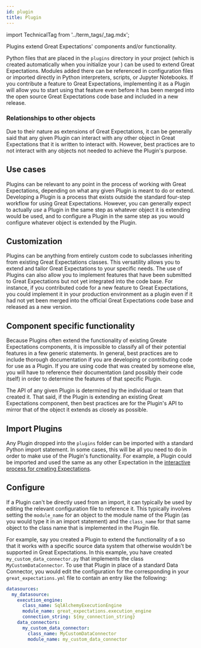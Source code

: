 ```yaml
---
id: plugin
title: Plugin
---
```


import TechnicalTag from '../term_tags/_tag.mdx';

Plugins extend Great Expectations' components and/or functionality.

Python files that are placed in the `plugins` directory in your project (which is created automatically when you initialize your <TechnicalTag relative="../" tag="data_context" text="Data Context" />) can be used to extend Great Expectations.  Modules added there can be referenced in configuration files or imported directly in Python interpreters, scripts, or Jupyter Notebooks.  If you contribute a feature to Great Expectations, implementing it as a Plugin will allow you to start using that feature even before it has been merged into the open source Great Expectations code base and included in a new release.

### Relationships to other objects

Due to their nature as extensions of Great Expectations, it can be generally said that any given Plugin can interact with any other object in Great Expectations that it is written to interact with.  However, best practices are to not interact with any objects not needed to achieve the Plugin's purpose.

## Use cases

Plugins can be relevant to any point in the process of working with Great Expectations, depending on what any given Plugin is meant to do or extend.  Developing a Plugin is a process that exists outside the standard four-step workflow for using Great Expectations.  However, you can generally expect to actually *use* a Plugin in the same step as whatever object it is extending would be used, and to configure a Plugin in the same step as you would configure whatever object is extended by the Plugin.

## Customization

Plugins can be anything from entirely custom code to subclasses inheriting from existing Great Expectations classes.  This versatility allows you to extend and tailor Great Expectations to your specific needs.  The use of Plugins can also allow you to implement features that have been submitted to Great Expectations but not yet integrated into the code base.  For instance, if you contributed code for a new feature to Great Expectations, you could implement it in your production environment as a plugin even if it had not yet been merged into the official Great Expectations code base and released as a new version.

## Component specific functionality

Because Plugins often extend the functionality of existing Greate Expectations components, it is impossible to classify all of their potential features in a few generic statements.  In general, best practices are to include thorough documentation if you are developing or contributing code for use as a Plugin.  If you are using code that was created by someone else, you will have to reference their documentation (and possibly their code itself) in order to determine the features of that specific Plugin.

The API of any given Plugin is determined by the individual or team that created it.  That said, if the Plugin is extending an existing Great Expectations component, then best practices are for the Plugin's API to mirror that of the object it extends as closely as possible.

## Import Plugins

Any Plugin dropped into the `plugins` folder can be imported with a standard Python import statement.  In some cases, this will be all you need to do in order to make use of the Plugin's functionality.  For example, a <TechnicalTag relative="../" tag="custom_expectation" text="Custom Expectation" /> Plugin could be imported and used the same as any other Expectation in the [interactive process for creating Expectations](../guides/expectations/how_to_create_and_edit_expectations_with_instant_feedback_from_a_sample_batch_of_data.md).

## Configure

If a Plugin can't be directly used from an import, it can typically be used by editing the relevant configuration file to reference it.  This typically involves setting the `module_name` for an object to the module name of the Plugin (as you would type it in an import statement) and the `class_name` for that same object to the class name that is implemented in the Plugin file.

For example, say you created a Plugin to extend the functionality of a <TechnicalTag relative="../" tag="data_connector" text="Data Connector" /> so that it works with a specific source data system that otherwise wouldn't be supported in Great Expectations.  In this example, you have created `my_custom_data_connector.py` that implements the class `MyCustomDataConnector`.  To use that Plugin in place of a standard Data Connector, you would edit the configuration for the corresponding <TechnicalTag relative="../" tag="datasource" text="Datasource" /> in your `great_expectations.yml` file to contain an entry like the following:

```yaml
datasources:
  my_datasource:
    execution_engine:
      class_name: SqlAlchemyExecutionEngine
      module_name: great_expectations.execution_engine
      connection_string: ${my_connection_string}
    data_connectors:
      my_custom_data_connector:
        class_name: MyCustomDataConnector
        module_name: my_custom_data_connector
```
